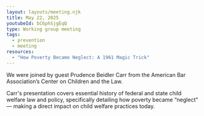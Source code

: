 ```yaml
---
layout: layouts/meeting.njk
title: May 22, 2025
youtubeId: bC6phSjgEqQ
type: Working group meeting
tags:
  - prevention
  - meeting
resources:
  - "How Poverty Became Neglect: A 1961 Magic Trick"
---
```

We were joined by guest Prudence Beidler Carr from the American Bar Association’s Center on Children and the Law. 

Carr's presentation covers essential history of federal and state child welfare law and policy, specifically detailing how poverty became “neglect” — making a direct impact on child welfare practices today.